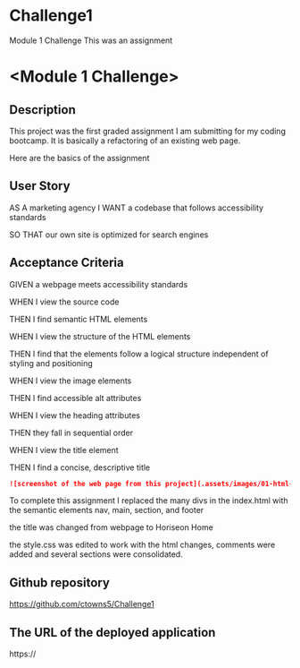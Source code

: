 # Challenge1

Module 1 Challenge
This was an assignment



# <Module 1 Challenge>

## Description

This project was the first graded assignment I am submitting for my coding bootcamp. It is basically a refactoring of an existing web page.

Here are the basics of the assignment

## User Story

AS A marketing agency
I WANT a codebase that follows accessibility standards

SO THAT our own site is optimized for search engines

## Acceptance Criteria

GIVEN a webpage meets accessibility standards

WHEN I view the source code

THEN I find semantic HTML elements

WHEN I view the structure of the HTML elements

THEN I find that the elements follow a logical structure independent of styling and positioning

WHEN I view the image elements

THEN I find accessible alt attributes

WHEN I view the heading attributes

THEN they fall in sequential order

WHEN I view the title element

THEN I find a concise, descriptive title

```md
![screenshot of the web page from this project](.assets/images/01-html-css-git-homework-demo.png)
```
To complete this assignment I replaced the many divs in the index.html with the semantic elements nav, main, section, and footer

the title was changed from webpage to Horiseon Home

the style.css was edited to work with the html changes, comments were added and several sections were consolidated.

## Github repository
https://github.com/ctowns5/Challenge1

## The URL of the deployed application
https://
